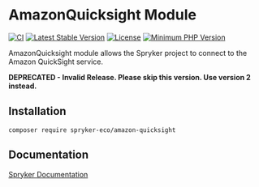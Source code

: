 # AmazonQuicksight Module
[![CI](https://github.com/spryker-eco/amazon-quicksight/workflows/CI/badge.svg?branch=master)](https://github.com/spryker-eco/amazon-quicksight/actions?query=workflow%3ACI+branch%3Amaster)
[![Latest Stable Version](https://poser.pugx.org/spryker-eco/amazon-quicksight/v/stable.svg)](https://packagist.org/packages/spryker-eco/amazon-quicksight)
[![License](https://img.shields.io/github/license/spryker-eco/amazon-quicksight.svg?b=master)](https://github.com/spryker-eco/amazon-quicksight)
[![Minimum PHP Version](https://img.shields.io/badge/php-%3E%3D%208.2-8892BF.svg)](https://php.net/)

AmazonQuicksight module allows the Spryker project to connect to the Amazon QuickSight service.

**DEPRECATED - Invalid Release. Please skip this version. Use version 2 instead.**

## Installation

```
composer require spryker-eco/amazon-quicksight
```

## Documentation

[Spryker Documentation](https://docs.spryker.com)
